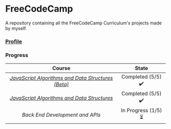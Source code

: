 # FreeCodeCamp
A repository containing all the FreeCodeCamp Curriculum's projects made by myself. 

### [Profile](https://www.freecodecamp.org/andresgarbarz)

### Progress
| Course | State |
| :---: | :---: |
| [*JavaScript Algorithms and Data Structures (Beta)*](https://github.com/andresgarbarz/FreeCodeCamp/tree/main/JS-Algorithms-and-Data-Structures-v8) | Completed (5/5) ✔️ |
| [*JavaScript Algorithms and Data Structures*](https://github.com/andresgarbarz/FreeCodeCamp/tree/main/JS-Algorithms-and-Data-Structures) | Completed  (5/5) ✔️ |
| *Back End Development and APIs* | In Progress (1/5) ⏳️ |